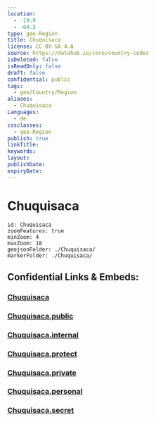 ```yaml
---
location:
  - -19.9
  - -64.3
type: geo-Region
title: Chuquisaca
license: CC BY-SA 4.0
source: https://datahub.io/core/country-codes
isDeleted: false
isReadOnly: false
draft: false
confidential: public
tags:
  - geo/Country/Region
aliases:
  - Chuquisaca
Languages:
  - de
cssclasses:
  - geo-Region
publish: true
linkTitle:
keywords:
layout:
publishDate:
expiryDate:
---
```


# Chuquisaca

```leaflet
id: Chuquisaca
zoomFeatures: true 
minZoom: 4 
maxZoom: 18
geojsonFolder: ./Chuquisaca/
markerFolder: ./Chuquisaca/
```


## Confidential Links & Embeds: 

### [Chuquisaca](/_Standards/Earth/Continent/America~South/Bolivia/departments~Bolivia/Chuquisaca.md) 

### [Chuquisaca.public](/_public/Earth/Continent/America~South/Bolivia/departments~Bolivia/Chuquisaca.public.md) 

### [Chuquisaca.internal](/_internal/Earth/Continent/America~South/Bolivia/departments~Bolivia/Chuquisaca.internal.md) 

### [Chuquisaca.protect](/_protect/Earth/Continent/America~South/Bolivia/departments~Bolivia/Chuquisaca.protect.md) 

### [Chuquisaca.private](/_private/Earth/Continent/America~South/Bolivia/departments~Bolivia/Chuquisaca.private.md) 

### [Chuquisaca.personal](/_personal/Earth/Continent/America~South/Bolivia/departments~Bolivia/Chuquisaca.personal.md) 

### [Chuquisaca.secret](/_secret/Earth/Continent/America~South/Bolivia/departments~Bolivia/Chuquisaca.secret.md)

